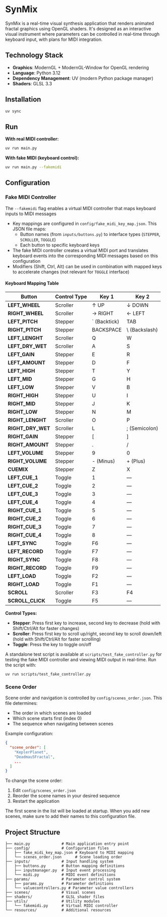 # SynMix

SynMix is a real-time visual synthesis application that renders animated fractal graphics using OpenGL shaders. It's designed as an interactive visual instrument where parameters can be controlled in real-time through keyboard input, with plans for MIDI integration.

## Technology Stack
- **Graphics**: ModernGL + ModernGL-Window for OpenGL rendering
- **Language**: Python 3.12
- **Dependency Management**: UV (modern Python package manager)
- **Shaders**: GLSL 3.3

## Installation

```bash
uv sync
```

## Run

**With real MIDI controller:**
```bash
uv run main.py
```

**With fake MIDI (keyboard control):**
```bash
uv run main.py --fakemidi
```


## Configuration

### Fake MIDI Controller

The `--fakemidi` flag enables a virtual MIDI controller that maps keyboard inputs to MIDI messages

- Key mappings are configured in `config/fake_midi_key_map.json`. This JSON file maps:
  - Button names (from `inputs/buttons.py`) to interface types (`STEPPER`, `SCROLLER`, `TOGGLE`)
  - Each button to specific keyboard keys
- The fake MIDI controller creates a virtual MIDI port and translates keyboard events into the corresponding MIDI messages based on this configuration
- Modifiers (Shift, Ctrl, Alt) can be used in combination with mapped keys to accelerate changes (not relevant for `TOGGLE` interface)

#### Keyboard Mapping Table

| Button | Control Type | Key 1 | Key 2 |
|--------|-------------|-------|-------|
| **LEFT_WHEEL** | Scroller | ↑ UP | ↓ DOWN |
| **RIGHT_WHEEL** | Scroller | → RIGHT | ← LEFT |
| **LEFT_PITCH** | Stepper | \` (Backtick) | TAB |
| **RIGHT_PITCH** | Stepper | BACKSPACE | \ (Backslash) |
| **LEFT_LENGHT** | Scroller | Q | W |
| **LEFT_DRY_WET** | Scroller | A | S |
| **LEFT_GAIN** | Stepper | E | R |
| **LEFT_AMOUNT** | Stepper | D | F |
| **LEFT_HIGH** | Stepper | T | Y |
| **LEFT_MID** | Stepper | G | H |
| **LEFT_LOW** | Stepper | V | B |
| **RIGHT_HIGH** | Stepper | U | I |
| **RIGHT_MID** | Stepper | J | K |
| **RIGHT_LOW** | Stepper | N | M |
| **RIGHT_LENGHT** | Scroller | O | P |
| **RIGHT_DRY_WET** | Scroller | L | ; (Semicolon) |
| **RIGHT_GAIN** | Stepper | [ | ] |
| **RIGHT_AMOUNT** | Stepper | . | / |
| **LEFT_VOLUME** | Stepper | 9 | 0 |
| **RIGHT_VOLUME** | Stepper | - (Minus) | + (Plus) |
| **CUEMIX** | Stepper | Z | X |
| **LEFT_CUE_1** | Toggle | 1 | — |
| **LEFT_CUE_2** | Toggle | 2 | — |
| **LEFT_CUE_3** | Toggle | 3 | — |
| **LEFT_CUE_4** | Toggle | 4 | — |
| **RIGHT_CUE_1** | Toggle | 5 | — |
| **RIGHT_CUE_2** | Toggle | 6 | — |
| **RIGHT_CUE_3** | Toggle | 7 | — |
| **RIGHT_CUE_4** | Toggle | 8 | — |
| **LEFT_SYNC** | Toggle | F6 | — |
| **LEFT_RECORD** | Toggle | F7 | — |
| **RIGHT_SYNC** | Toggle | F8 | — |
| **RIGHT_RECORD** | Toggle | F9 | — |
| **LEFT_LOAD** | Toggle | F2 | — |
| **RIGHT_LOAD** | Toggle | F1 | — |
| **SCROLL** | Scroller | F3 | F4 |
| **SCROLL_CLICK** | Toggle | F5 | — |

**Control Types:**
- **Stepper**: Press first key to increase, second key to decrease (hold with Shift/Ctrl/Alt for faster changes)
- **Scroller**: Press first key to scroll up/right, second key to scroll down/left (hold with Shift/Ctrl/Alt for faster scrolling)
- **Toggle**: Press the key to toggle on/off

A standalone test script is available at `scripts/test_fake_controller.py` for testing the fake MIDI controller and viewing MIDI output in real-time.
Run the script with:
```
uv run scripts/test_fake_controller.py
```

### Scene Order

Scene order and navigation is controlled by `config/scenes_order.json`. This file determines:
- The order in which scenes are loaded
- Which scene starts first (index 0)
- The sequence when navigating between scenes

Example configuration:
```json
{
  "scene_order": [
    "KeplerPlanet",
    "Deadmau5Fractal",
    ...
  ]
}
```

To change the scene order:
1. Edit `config/scenes_order.json`
2. Reorder the scene names in your desired sequence
3. Restart the application

The first scene in the list will be loaded at startup. When you add new scenes, make sure to add their names to this configuration file.

## Project Structure

```
├── main.py              # Main application entry point
├── config/              # Configuration files
│   ├── fake_midi_key_map.json # Keyboard to MIDI mapping
│   └── scenes_order.json      # Scene loading order
├── inputs/              # Input handling system
│   ├── buttons.py       # Button mapping definitions
│   ├── inputmanager.py  # Input event processing
│   └── midi.py          # MIDI event definitions
├── params/              # Parameter control system
│   ├── params.py        # Parameter definitions
│   └── valuecontrollers.py # Parameter value controllers
├── scenes/              # Visual scenes
├── shaders/             # GLSL shader files
├── utils/               # Utility modules
│   └── fakemidi.py      # Virtual MIDI controller
└── resources/           # Additional resources
```

```
